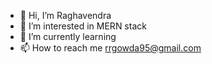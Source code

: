 - 👋 Hi, I’m Raghavendra
- 👀 I’m interested in MERN stack
- 🌱 I’m currently learning 
- 📫 How to reach me rrgowda95@gmail.com

<!---
raghavendra95r/raghavendra95r is a ✨ special ✨ repository because its `README.md` (this file) appears on your GitHub profile.
You can click the Preview link to take a look at your changes.
--->
